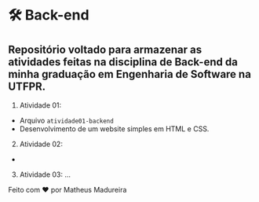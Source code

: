 # 🛠️ Back-end

## Repositório voltado para armazenar as atividades feitas na disciplina de Back-end da minha graduação em Engenharia de Software na UTFPR.

1. Atividade 01:
  - Arquivo `atividade01-backend`
  - Desenvolvimento de um website simples em HTML e CSS.

2. Atividade 02:
  -
3. Atividade 03:
...



Feito com ❤️ por Matheus Madureira
